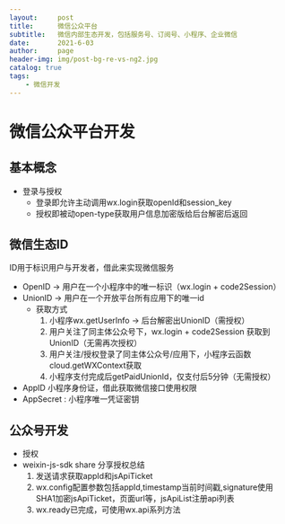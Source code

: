 ```yaml
---
layout:     post
title:      微信公众平台
subtitle:   微信内部生态开发，包括服务号、订阅号、小程序、企业微信
date:       2021-6-03
author:     page
header-img: img/post-bg-re-vs-ng2.jpg
catalog: true
tags:
    - 微信开发
---
```


# 微信公众平台开发

## 基本概念

- 登录与授权
  - 登录即允许主动调用wx.login获取openId和session_key
  - 授权即被动open-type获取用户信息加密版给后台解密后返回

## 微信生态ID

ID用于标识用户与开发者，借此来实现微信服务

- OpenID -> 用户在一个小程序中的唯一标识（wx.login + code2Session）
- UnionID -> 用户在一个开放平台所有应用下的唯一id
  - 获取方式
      1. 小程序wx.getUserInfo -> 后台解密出UnionID（需授权）
      2. 用户关注了同主体公众号下，wx.login + code2Session 获取到 UnionID（无需再次授权）
      3. 用户关注/授权登录了同主体公众号/应用下，小程序云函数cloud.getWXContext获取
      4. 小程序支付完成后getPaidUnionId，仅支付后5分钟（无需授权）
- AppID 小程序身份证，借此获取微信接口使用权限
- AppSecret : 小程序唯一凭证密钥

## 公众号开发

- 授权
- weixin-js-sdk share 分享授权总结
  1. 发送请求获取appId和jsApiTicket
  2. wx.config配置参数包括appId,timestamp当前时间戳,signature使用SHA1加密jsApiTicket，页面url等，jsApiList注册api列表
  3. wx.ready已完成，可使用wx.api系列方法
